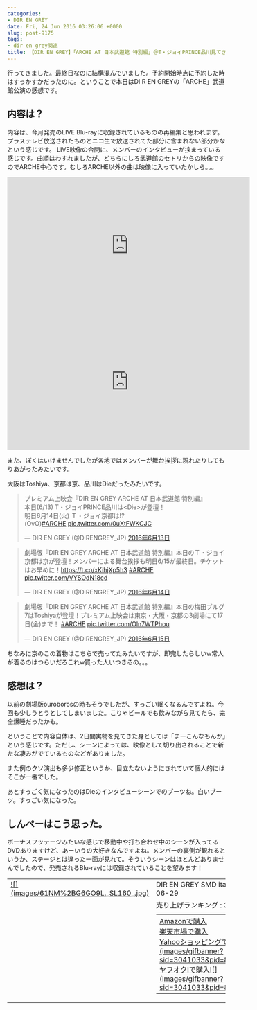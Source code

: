 ```yaml
---
categories:
- DIR EN GREY
date: Fri, 24 Jun 2016 03:26:06 +0000
slug: post-9175
tags:
- dir en grey関連
title: 【DIR EN GREY】「ARCHE AT 日本武道館 特別編」＠T・ジョイPRINCE品川見てきた
---
```


行ってきました。最終日なのに結構混んでいました。予約開始時点に予約した時はすっかすかだったのに。ということで本日はDI R EN GREYの「ARCHE」武道館公演の感想です。<!--more--><h2>内容は？</h2>
内容は、今月発売のLIVE Blu-rayに収録されているものの再編集と思われます。プラステレビ放送されたものとニコ生で放送されてた部分に含まれない部分かなという感じです。
LIVE映像の合間に、メンバーのインタビューが挟まっている感じです。曲順はわすれましたが、どちらにしろ武道館のセトリからの映像ですのでARCHE中心です。むしろARCHE以外の曲は映像に入っていたかしら。。。

<iframe width="560" height="315" src="https://www.youtube.com/embed/5mMDZM3qtWw?rel=0" frameborder="0" allowfullscreen></iframe>

<iframe width="560" height="315" src="https://www.youtube.com/embed/NlNzbNoAwsw?rel=0" frameborder="0" allowfullscreen></iframe>

また、ぼくはいけませんでしたが各地ではメンバーが舞台挨拶に現れたりしてもりあがったみたいです。

大阪はToshiya、京都は京、品川はDieだったみたいです。
<blockquote class="twitter-tweet" data-lang="ja"><p lang="ja" dir="ltr">プレミアム上映会『DIR EN GREY ARCHE AT 日本武道館 特別編』<br>本日(6/13) T・ジョイPRINCE品川は&lt;Die&gt;が登壇！<br>明日6月14日(火) Ｔ・ジョイ京都は!?<br>(OvO)<a href="https://twitter.com/hashtag/ARCHE?src=hash">#ARCHE</a> <a href="https://t.co/0uXtFWKCJC">pic.twitter.com/0uXtFWKCJC</a></p>&mdash; DIR EN GREY (@DIRENGREY_JP) <a href="https://twitter.com/DIRENGREY_JP/status/742336754347216896">2016年6月13日</a></blockquote>
<script async src="//platform.twitter.com/widgets.js" charset="utf-8"></script>

<blockquote class="twitter-tweet" data-lang="ja"><p lang="ja" dir="ltr">劇場版『DIR EN GREY ARCHE AT 日本武道館 特別編』本日のＴ・ジョイ京都は京が登壇！メンバーによる舞台挨拶も明日6/15が最終日。チケットはお早めに！<a href="https://t.co/xKihjXp5h3">https://t.co/xKihjXp5h3</a> <a href="https://twitter.com/hashtag/ARCHE?src=hash">#ARCHE</a> <a href="https://t.co/VYSOdN18cd">pic.twitter.com/VYSOdN18cd</a></p>&mdash; DIR EN GREY (@DIRENGREY_JP) <a href="https://twitter.com/DIRENGREY_JP/status/742690490294886400">2016年6月14日</a></blockquote>
<script async src="//platform.twitter.com/widgets.js" charset="utf-8"></script>

<blockquote class="twitter-tweet" data-lang="ja"><p lang="ja" dir="ltr">劇場版『DIR EN GREY ARCHE AT 日本武道館 特別編』本日の梅田ブルグ7はToshiyaが登壇！プレミアム上映会は東京・大阪・京都の3劇場にて17日(金)まで！ <a href="https://twitter.com/hashtag/ARCHE?src=hash">#ARCHE</a> <a href="https://t.co/Oln7WTPhou">pic.twitter.com/Oln7WTPhou</a></p>&mdash; DIR EN GREY (@DIRENGREY_JP) <a href="https://twitter.com/DIRENGREY_JP/status/743056588160667651">2016年6月15日</a></blockquote>
<script async src="//platform.twitter.com/widgets.js" charset="utf-8"></script>



ちなみに京のこの着物はこちらで売ってたみたいですが、即完したらしいw常人が着るのはつらいだろこれw買った人いつきるの。。。

<h2>感想は？</h2>

以前の劇場版ouroborosの時もそうでしたが、すっごい眠くなるんですよね。今回も少しうとうとしてしまいました。こりゃビールでも飲みながら見てたら、完全爆睡だったかも。

ということで内容自体は、2日間実物を見てきた身としては「まーこんなもんか」という感じです。ただし、シーンによっては、映像として切り出されることで新たな凄みがでているものなどがありました。

また例のクソ演出も多少修正というか、目立たないようにされていて個人的にはそこが一番でした。

あとすっごく気になったのはDieのインタビューシーンでのブーツね。白いブーツ。すっごい気になった。

<h2>しんぺーはこう思った。</h2>
ボーナスフッテージみたいな感じで移動中や打ち合わせ中のシーンが入ってるDVDありますけど、あーいうの大好きなんですよね。メンバーの裏側が観れるというか、ステージとは違った一面が見れて。そういうシーンはほとんどありませんでしたので、発売されるBlu-rayには収録されていることを望みます！


<table  border="0" cellpadding="5" style="border:none"><tr><td valign="top" style="border:none"><a href="http://www.amazon.co.jp/exec/obidos/ASIN/B01DI89I8A/warawareotoko-22/ref=nosim/" target="_blank" >![](images/61NM%2BG6GO9L._SL160_.jpg)</a></td><td valign="top" style="border:none;text-align:left"><div class="kaerebalink-detail" style="margin-bottom:5px;">DIR EN GREY SMD itaku (DVD) 2016-06-29</div><div class="kaerebalink-salesranking" style="margin-bottom:5px">売り上げランキング : 374</div><table style="border:none;margin-top:10px"><tr><td style="border:none;text-align:left;"><div class="shoplinkamazon" style="margin-right:5px"><a href="http://www.amazon.co.jp/gp/search?keywords=ARCHE&__mk_ja_JP=%83J%83%5E%83J%83i&tag=warawareotoko-22" target="_blank" >Amazonで購入</a></div><div class="shoplinkrakuten" style="margin-right:5px"><a href="http://hb.afl.rakuten.co.jp/hgc/0f6e221b.2eb9748a.0f6e221c.35cc1e84/?pc=http%3A%2F%2Fsearch.rakuten.co.jp%2Fsearch%2Fmall%2FARCHE%2F-%2Ff.1-p.1-s.1-sf.0-st.A-v.2%3Fx%3D0%26scid%3Daf_ich_link_urltxt%26m%3Dhttp%3A%2F%2Fm.rakuten.co.jp%2F" target="_blank" >楽天市場で購入</a></div><div class="shoplinkyahoo" style="margin-right:5px"><a href="http://ck.jp.ap.valuecommerce.com/servlet/referral?sid=3041033&pid=882528283&vc_url=http%3A%2F%2Fsearch.shopping.yahoo.co.jp%2Fsearch%3Fp%3DARCHE" target="_blank" >Yahooショッピングで購入![](images/gifbanner?sid=3041033&pid=882528283)</a></div><div class="shoplinkyahooAuc" style="margin-right:5px"><a href="http://ck.jp.ap.valuecommerce.com/servlet/referral?sid=3041033&pid=882660047&vc_url=http%3A%2F%2Fauctions.search.yahoo.co.jp%2Fsearch%3Fvo%3D%26ve%3D%26auccat%3D0%26aucminprice%3D%26aucmaxprice%3D%26aucmin_bidorbuy_price%3D%26aucmax_bidorbuy_price%3D%26loc_cd%3D0%26abatch%3D0%26istatus%3D0%26filtered%3D1%26ei%3DUTF-8%26tab_ex%3Dcommerce%26va%3DARCHE" target="_blank" >ヤフオク!で購入![](images/gifbanner?sid=3041033&pid=882660047)</a></div></td><td style="vertical-align:bottom;padding-left:10px;font-size:x-small;border:none">by <a href="http://kaereba.com" rel="nofollow" target="_blank">カエレバ</a></td></tr></table></font></td></tr></table>